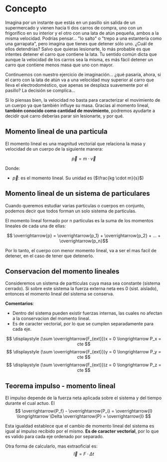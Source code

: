 # Concepto

Imagina por un instante que estás en un pasillo sin salida de un supermercado y vienen hacia ti dos carros de compra, uno con un frigorífico en su interior y el otro con una lata de atún pequeña, ambos a la misma velocidad. Podrías pensar... "lo salto" o "trepo a una estantería como una garrapata", pero imagina que tienes que detener sólo uno. ¿Cuál de ellos detendrías? Salvo que quieras lesionarte, lo más probable es que intentes detener el carro que contiene la lata. Tu sentido común dicta que aunque la velocidad de los carros sea la misma, es más fácil detener un carro que contiene menos masa que uno con mayor.

Continuemos con nuestro ejercicio de imaginación... ¿qué pasaría, ahora, si el carro con la lata de atún va a una velocidad muy superior al carro que lleva el electrodoméstico, que apenas se desplaza suavemente por el pasillo? La decisión se complica...

Si lo piensas bien, la velocidad no basta para caracterizar el movimiento de un cuerpo ya que también influye su masa. Gracias al momento lineal, **también conocido como cantidad de movimiento**, podremos ayudarte a decidir qué carro deberías parar sin lesionarte, y por qué.

## Momento lineal de una particula

El momento lineal es una magnitud vectorial que relaciona la masa y velocidad de un cuerpo de la siguiente manera:

$$ \overrightarrow{p} = m \cdot \overrightarrow{v} $$

Donde:

* $\overrightarrow{p}$: es el momento lineal. Su unidad es ($\frac{kg \cdot m}{s}$)

## Momento lineal de un sistema de particulares

Cuando queremos estudiar varias particulas o cuerpos en conjunto, podemos decir que todos forman un solo sistema de particulas.

El momento lineal formado por n particulas es la suma de los momentos lineales de cada una de ellas:

$$ \overrightarrow{p} = \overrightarrow{p_1} + \overrightarrow{p_2} + ... + \overrightarrow{p_n}$$

Por lo tanto, el cuerpo con menor momento lineal, va a ser el mas facil de detener, en el caso de tener que detenerlo.

## Conservacion del momento lineales

Consideremos un sistema de partticulas cuya masa sea constante (sistema cerrado). Si sobre este sistema la fuerza externa neta ees 0 (sist. aislado), entonces el momento lineal del sistema se conserva.

**Comentarios**:

* Dentro del sistema pueden existir fuerzas internas, las cuales no afectan a la conservacion del momento lineal.
* Es de caracter vectorial, por lo que se cumplen separadamente para cada eje.

$$ \displaystyle (\sum \overrightarrow{F_{ext}})x = 0 \longrightarrow P_x = cte $$
$$ \displaystyle (\sum \overrightarrow{F_{ext}})y = 0 \longrightarrow P_y = cte $$
$$ \displaystyle (\sum \overrightarrow{F_{ext}})z = 0 \longrightarrow P_z = cte $$

## Teorema impulso - momento lineal

El impulso depende de la fuerza neta aplicada sobre el sistema y del tiempo durante el cual actuo. El
$$ \overrightarrow{P_f} - \overrightarrow{P_i} = \overrightarrow{I} \longrightarrow \Delta \overrightarrow{P} = \overrightarrow{I} $$

Esta igualdad establece que el cambio de momento lineal del sistema es igual al impulso recibido por el mismo. **Es de caracter vectorial**, por lo que es valido para cada eje ordenado por separado.

Otra forma de calcularlo, mas extraoficial es:
$$ \overrightarrow{I} = F \cdot \Delta t $$
